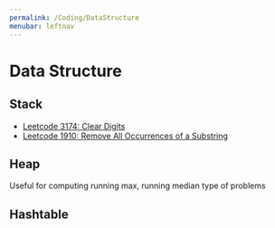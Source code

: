 ```yaml
---
permalink: /Coding/DataStructure
menubar: leftnav
---
```

# Data Structure
## Stack
- [Leetcode 3174: Clear Digits](https://leetcode.com/problems/clear-digits/description/?envType=daily-question&envId=2025-02-11)
- [Leetcode 1910: Remove All Occurrences of a Substring](https://leetcode.com/problems/remove-all-occurrences-of-a-substring/description/?envType=daily-question&envId=2025-02-11)

## Heap
Useful for computing running max, running median type of problems

## Hashtable